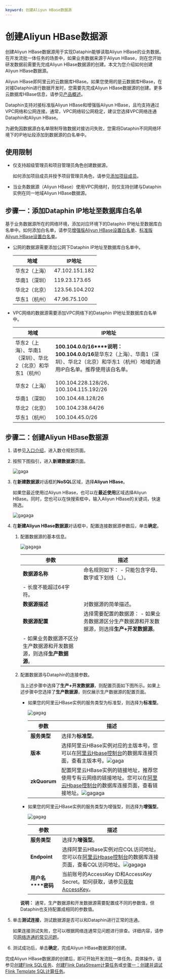 ```yaml
---
keyword: 创建Aliyun HBase数据源
---
```


# 创建Aliyun HBase数据源

创建Aliyun HBase数据源用于实现Dataphin能够读取Aliyun HBase的业务数据。在开发流批一体任务的场景中，如果业务数据来源于Aliyun HBase，则在您开始研发数据前需要先完成Aliyun HBase数据源的创建。本文为您介绍如何创建Aliyun HBase数据源。

Aliyun HBase即阿里云的云数据库HBase。如果您使用的是云数据库HBase，在对接Dataphin进行数据开发时，您需要先完成Aliyun HBase数据源的创建。更多云数据库HBase信息，请参见[产品概述]()。

Dataphin支持对接标准版Aliyun HBase和增强版Aliyun HBase，且均支持通过VPC网络和公网连接。通常，VPC网络较公网稳定，建议您选择VPC网络连通Dataphin和Aliyun HBase。

为避免因数据源白名单限制导致数据对接访问失败，您需将Dataphin不同网络环境下的IP地址段添加到数据源的白名单中。

## 使用限制

-   仅支持超级管理员和项目管理员角色创建数据源。

    如何添加项目成员并授予项目管理员角色，请参见[添加项目成员](/cn.zh-CN/数仓规划/管理项目空间的权限和计算源.md)。

-   当业务数据源（Aliyun HBase）使用VPC网络时，则仅支持创建与Dataphin实例在同一地域Aliyun HBase数据源。

## 步骤一：添加Dataphin IP地址至数据库白名单

基于业务数据源所在的网络环境，添加对应环境下的Dataphin IP地址至数据库白名单中。如何添加白名单，请参见[增强版Aliyun HBase设置白名单]()、[标准版Aliyun HBase设置白名单]()。

-   公网的数据源需要添加公网下Dataphin IP地址至数据库白名单中。

    |地域|IP地址|
    |--|----|
    |华东2（上海）|47.102.151.182|
    |华南1（深圳）|119.23.173.65|
    |华北2（北京）|123.56.104.202|
    |华东1（杭州）|47.96.75.100|

-   VPC网络的数据源需要添加VPC网络下的Dataphin IP地址至数据库白名单中。

    |地域|IP地址|
    |--|----|
    |华东2（上海）、华南1（深圳）、华北2（北京）和华东1（杭州）|**100.104.0.0/16****说明：** **100.104.0.0/16**是华东2（上海）、华南1（深圳）、华北2（北京）和华东1（杭州）地域的通用IP白名单。推荐使用该白名单。 |
    |华东2（上海）|100.104.228.128/26、100.104.115.192/26|
    |华南1（深圳）|100.104.48.128/26|
    |华北2（北京）|100.104.238.64/26|
    |华东1（杭州）|100.104.45.0/26|


## 步骤二：创建Aliyun HBase数据源

1.  请参见[入口介绍](/cn.zh-CN/数仓规划/概述.md)，进入数仓规划页面。

2.  按照下图指引，进入**新建数据源**页面。

    ![gaga](https://help-static-aliyun-doc.aliyuncs.com/assets/img/zh-CN/0323766261/p296046.png)

3.  在**新建数据源**对话框的**NoSQL**区域，选择**Aliyun HBase**。

    如果您最近使用过Aliyun HBase，也可以在**最近使用**区域选择Aliyun HBase。同时，您也可以在快搜索框中，输入Aliyun HBase的关键词，快速筛选。

    ![gagaga](https://help-static-aliyun-doc.aliyuncs.com/assets/img/zh-CN/5974539261/p306985.png)

4.  在**新建Aliyun HBase数据源**对话框中，配置连接数据源参数后，单击**确定**。

    1.  配置数据源的基本信息。

        ![gagaga](https://help-static-aliyun-doc.aliyuncs.com/assets/img/zh-CN/5974539261/p306986.png)

        |参数|描述|
        |--|--|
        |**数据源名称**|命名规则如下：        -   只能包含字母、数字或下划线（\_）。
        -   长度不能超过64字符。 |
        |**数据源描述**|对数据源的简单描述。|
        |**数据源配置**|选择需要配置的数据源：        -   如果业务数据源区分生产数据源和开发数据源，则选择**生产+开发数据源**。
        -   如果业务数据源不区分生产数据源和开发数据源，则选择**生产数据源**。 |

    2.  配置数据源与Dataphin的连接参数。

        当上述步骤中选择了**生产+开发数据源**，则配置页面如下图所示。如果上述步骤中您选择了**生产数据源**，则仅展示生产数据源的配置页面。

        -   如果您的阿里云HBase实例的服务类型为标准型，则选择为**标准型**。

            ![gagag](https://help-static-aliyun-doc.aliyuncs.com/assets/img/zh-CN/5974539261/p307255.png)

            |参数|描述|
            |--|--|
            |**服务类型**|选择为**标准型**。|
            |**版本**|选择阿里云HBase实例对应的主版本号。您可以在[阿里云Hbase控制台](https://hbase.console.aliyun.com/hbase)的数据库连接页面，查看主版本号。![gaga](https://help-static-aliyun-doc.aliyuncs.com/assets/img/zh-CN/5974539261/p307287.png) |
            |**zkQuorum**|配置阿里云HBase实例的链接地址，推荐您使用专有云网络的链接地址。您可以在[阿里云Hbase控制台](https://hbase.console.aliyun.com/hbase)的数据库连接页面，查看链接地址。![gagaga](https://help-static-aliyun-doc.aliyuncs.com/assets/img/zh-CN/5974539261/p307288.png) |

        -   如果您的阿里云HBase实例的服务类型为增强型，则选择为**增强型**。

            ![gagag](https://help-static-aliyun-doc.aliyuncs.com/assets/img/zh-CN/5974539261/p307259.png)

            |参数|描述|
            |--|--|
            |**服务类型**|选择为**增强型**。|
            |**Endpoint**|选择阿里云HBase实例对应CQL访问地址。您可以在[阿里云Hbase控制台](https://hbase.console.aliyun.com/hbase)的数据库连接页面，查看CQL访问地址。![gagaga](https://help-static-aliyun-doc.aliyuncs.com/assets/img/zh-CN/5974539261/p307303.png) |
            |**用户名****密码**|当前账号的AccessKey ID和AccessKey Secret。如何获取，请参见[获取AccessKey]()。|

        **说明：** 通常，生产数据源和开发数据源需要配置成不同的参数值，但Dataphin也支持配置成相同的参数值。

5.  单击**测试连接**，测试数据源是否可以和Dataphin进行正常的连通。

    如果连接测试失败，您可以根据网络连通常见问题进行排查。详细内容，请参见[网络连通的常见问题]()。

6.  测试成功后，单击**确定**，完成Aliyun HBase数据源的创建。


完成Aliyun HBase数据源的创建后，即可开始开发流批一体任务。具体操作，请参见[创建Flink SQL任务](/cn.zh-CN/数据开发/数据处理/新建FLINK任务/新建Flink_SQL任务.md)、[创建Flink DataStream计算任务](/cn.zh-CN/数据开发/数据处理/新建FLINK任务/新建Flink_DataStream计算任务.md)或[步骤一：创建并调试Flink Template SQL计算任务](/cn.zh-CN/数据开发/数据处理/新建FLINK任务/新建Flink_Template_SQL计算任务.md)。

